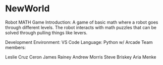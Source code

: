 # NewWorld
Robot MATH Game
Introduction:
A game of basic math where a robot goes through different levels. The robot interacts with math puzzles that can be solved through pulling things like levers. 

Development Environment:
VS Code
Language:
Python w/ Arcade
Team members:

Leslie Cruz Ceron
James Rainey 
Andrew Morris
Steve Briskey
Aria Menke

